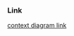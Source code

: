  ### Link

[context diagram link](https://drive.google.com/file/d/1X10OgMx5Fg-8PicBEDYwcUlz7JHLubnI/view?usp=sharing)